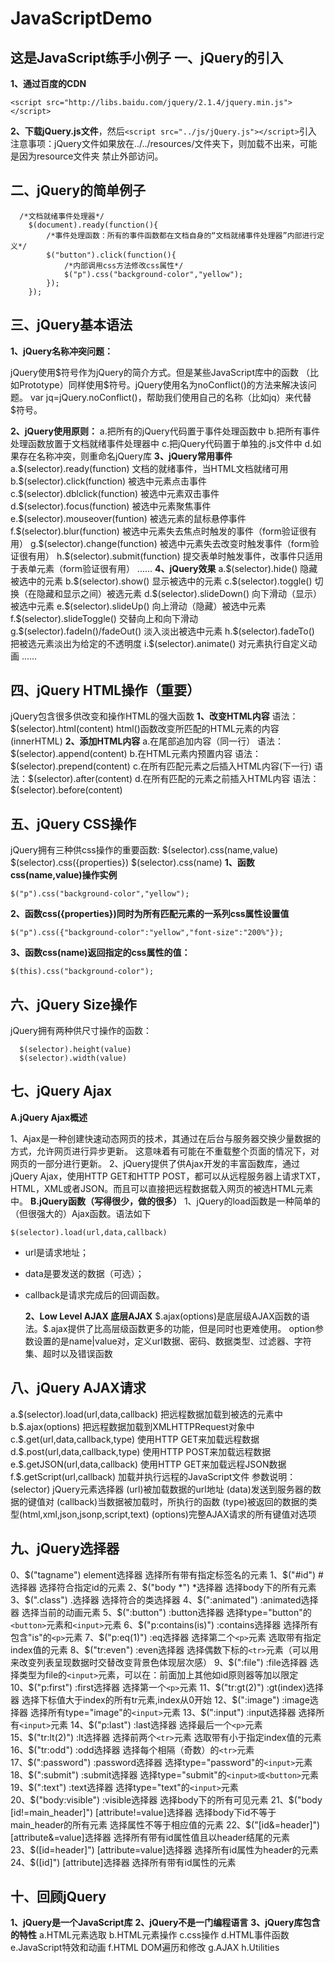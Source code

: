 # JavaScriptDemo
这是JavaScript练手小例子
一、jQuery的引入
-----------

  **1、通过百度的CDN**
  

```
<script src="http://libs.baidu.com/jquery/2.1.4/jquery.min.js"></script>
```

  **2、下载jQuery.js文件**，然后`<script src="../js/jQuery.js"></script>`引入
  注意事项：jQuery文件如果放在../../resources/文件夹下，则加载不出来，可能是因为resource文件夹
  禁止外部访问。

二、jQuery的简单例子
-------------

  

```
  /*文档就绪事件处理器*/
    $(document).ready(function(){
        /*事件处理函数：所有的事件函数都在文档自身的“文档就绪事件处理器”内部进行定义*/
        $("button").click(function(){
            /*内部调用css方法修改css属性*/
            $("p").css("background-color","yellow");
        });
    });
```

三、jQuery基本语法
------------


  

**1、jQuery名称冲突问题：**

   jQuery使用$符号作为jQuery的简介方式。但是某些JavaScript库中的函数
    （比如Prototype）同样使用\$符号。jQuery使用名为noConflict()的方法来解决该问题。
    var jq=jQuery.noConflict()，帮助我们使用自己的名称（比如jq）来代替\$符号。
    

**2、jQuery使用原则：**
        a.把所有的jQuery代码置于事件处理函数中
        b.把所有事件处理函数放置于文档就绪事件处理器中
        c.把jQuery代码置于单独的.js文件中
        d.如果存在名称冲突，则重命名jQuery库
    **3、jQuery常用事件**
        a.\$(selector).ready(function)
            文档的就绪事件，当HTML文档就绪可用
        b.\$(selector).click(function)
            被选中元素点击事件
        c.\$(selector).dblclick(function)
            被选中元素双击事件
        d.\$(selector).focus(function)
            被选中元素聚焦事件
        e.\$(selector).mouseover(funtion)
            被选元素的鼠标悬停事件
        f.\$(selector).blur(function)
            被选中元素失去焦点时触发的事件（form验证很有用）
        g.\$(selector).change(function)
            被选中元素失去改变时触发事件（form验证很有用）
        h.\$(selector).submit(function)
            提交表单时触发事件，改事件只适用于表单元素（form验证很有用）
        ......
    **4、jQuery效果**
        a.\$(selector).hide()
              隐藏被选中的元素
        b.\$(selector).show()
              显示被选中的元素
        c.\$(selector).toggle()
              切换（在隐藏和显示之间）被选元素
        d.\$(selector).slideDown()
              向下滑动（显示）被选中元素
        e.\$(selector).slideUp()
              向上滑动（隐藏）被选中元素
        f.\$(selector).slideToggle()
              交替向上和向下滑动
        g.\$(selector).fadeIn()/fadeOut()
              淡入淡出被选中元素
        h.\$(selector).fadeTo()
              把被选元素淡出为给定的不透明度
        i.\$(selector).animate()
              对元素执行自定义动画
        ......

四、jQuery HTML操作（重要）
-------------------

   jQuery包含很多供改变和操作HTML的强大函数
    **1、改变HTML内容**
        语法：\$(selector).html(content)
        html()函数改变所匹配的HTML元素的内容(innerHTML)
    **2、添加HTML内容**
        a.在尾部追加内容（同一行）
        语法：\$(selector).append(content)
        b.在HTML元素内预置内容
        语法：\$(selector).prepend(content)
        c.在所有匹配元素之后插入HTML内容(下一行)
        语法：\$(selector).after(content)
        d.在所有匹配的元素之前插入HTML内容
        语法：\$(selector).before(content)

五、jQuery CSS操作
--------------

   jQuery拥有三种供css操作的重要函数:
    \$(selector).css(name,value)
    \$(selector).css({properties})
    \$(selector).css(name)
    **1、函数css(name,value)操作实例**
    

```
$("p").css("background-color","yellow");
```
   **2、函数css({properties})同时为所有匹配元素的一系列css属性设置值**
    

```
$("p").css({"background-color":"yellow","font-size":"200%"});
```
   **3、函数css(name)返回指定的css属性的值：**
    

```
$(this).css("background-color");
```

六、jQuery Size操作
---------------

   jQuery拥有两种供尺寸操作的函数：
  

```
  $(selector).height(value)
  $(selector).width(value)
```

七、jQuery Ajax
-------------

   **A.jQuery Ajax概述**
   
   1、Ajax是一种创建快速动态网页的技术，其通过在后台与服务器交换少量数据的方式，允许网页进行异步更新。
            这意味着有可能在不重载整个页面的情况下，对网页的一部分进行更新。
     2、jQuery提供了供Ajax开发的丰富函数库，通过jQuery Ajax，使用HTTP GET和HTTP POST，都可以从远程服务器上请求TXT，HTML，XML或者JSON。而且可以直接把远程数据载入网页的被选HTML元素中。
    **B.jQuery函数（写得很少，做的很多）**
        1、jQuery的load函数是一种简单的（但很强大的）Ajax函数。语法如下
        

```
$(selector).load(url,data,callback)
```
   

 - url是请求地址；

   

 - data是要发送的数据（可选）；

  

 - callback是请求完成后的回调函数。


      **2、Low Level AJAX 底层AJAX**
            \$.ajax(options)是底层级AJAX函数的语法。\$.ajax提供了比高层级函数更多的功能，但是同时也更难使用。
            option参数设置的是name|value对，定义url数据、密码、数据类型、过滤器、字符集、超时以及错误函数

八、jQuery AJAX请求
---------------
   a.\$(selector).load(url,data,callback)
        把远程数据加载到被选的元素中
    b.\$.ajax(options)
        把远程数据加载到XMLHTTPRequest对象中
    c.\$.get(url,data,callback,type)
        使用HTTP GET来加载远程数据
    d.\$.post(url,data,callback,type)
        使用HTTP POST来加载远程数据
    e.\$.getJSON(url,data,callback)
        使用HTTP GET来加载远程JSON数据
    f.\$.getScript(url,callback)
        加载并执行远程的JavaScript文件
    参数说明：(selector) jQuery元素选择器
    (url)被加载数据的url地址
    (data)发送到服务器的数据的键值对
    (callback)当数据被加载时，所执行的函数
    (type)被返回的数据的类型(html,xml,json,jsonp,script,text)
    (options)完整AJAX请求的所有键值对选项

九、jQuery选择器
-----------

   0、\$("tagname") element选择器 选择所有带有指定标签名的元素
    1、\$("#id") #选择器 选择符合指定id的元素
    2、\$("body *") *选择器 选择body下的所有元素
    3、\$(".class") .选择器 选择符合的类选择器
    4、\$(":animated") :animated选择器 选择当前的动画元素
    5、\$(":button") :button选择器 选择type="button"的`<button>`元素和`<input>`元素
    6、\$("p:contains(is)") :contains选择器 选择所有包含"is"的`<p>`元素
    7、\$("p:eq(1)") :eq选择器 选择第二个`<p>`元素 选取带有指定index值的元素
    8、\$("tr:even") :even选择器 选择偶数下标的`<tr>`元素（可以用来改变列表呈现数据时交替改变背景色体现层次感）
    9、\$(":file") :file选择器 选择类型为file的`<input>`元素，可以在：前面加上其他如id原则器等加以限定
    10、\$("p:first") :first选择器 选择第一个`<p>`元素
    11、\$("tr:gt(2)") :gt(index)选择器 选择下标值大于index的所有tr元素,index从0开始
    12、\$(":image") :image选择器 选择所有type="image"的`<input>`元素
    13、\$(":input") :input选择器 选择所有`<input>`元素
    14、\$("p:last") :last选择器 选择最后一个`<p>`元素
    15、\$("tr:lt(2)") :lt选择器 选择前两个`<tr>`元素 选取带有小于指定index值的元素
    16、\$("tr:odd") :odd选择器 选择每个相隔（奇数）的`<tr>`元素
    17、\$(":password") :password选择器 选择type="password"的`<input>`元素
    18、\$(":submit") :submit选择器 选择type="submit"的`<input>或<button>`元素
    19、\$(":text") :text选择器 选择type="text"的`<input>`元素
    20、\$("body:visible") :visible选择器 选择body下的所有可见元素
    21、\$("body [id!=main_header]") [attribute!=value]选择器 选择body下id不等于main_header的所有元素 选择属性不等于相应值的元素
    22、\$("[id&=header]") [attribute&=value]选择器 选择所有带有id属性值且以header结尾的元素
    23、\$([id=header]") [attribute=value]选择器 选择所有id属性为header的元素
    24、\$([id]") [attribute]选择器 选择所有带有id属性的元素

十、回顾jQuery
----------

   **1、jQuery是一个JavaScript库**
    **2、jQuery不是一门编程语言**
    **3、jQuery库包含的特性**
        a.HTML元素选取
        b.HTML元素操作
        c.css操作
        d.HTML事件函数
        e.JavaScript特效和动画
        f.HTML DOM遍历和修改
        g.AJAX
        h.Utilities
